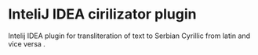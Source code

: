 # InteliJ IDEA cirilizator plugin
Intelij IDEA plugin for transliteration of text to Serbian Cyrillic from latin and vice versa .
